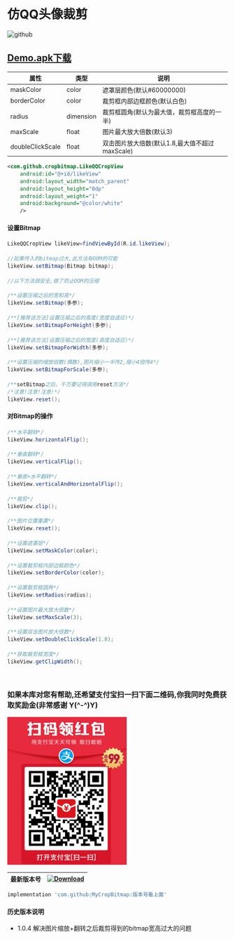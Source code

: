 
# 仿QQ头像裁剪  
 

   
    

![github](https://github.com/zhongruiAndroid/CropBitmap/blob/master/imagedirectory/clipbitmap2.gif "github")  

## [Demo.apk下载](https://raw.githubusercontent.com/zhongruiAndroid/CropBitmap/master/app/sampledata/app.apk "apk文件")
    

| 属性           | 类型      | 说明                                                                  |
|----------------|-----------|-----------------------------------------------------------------------|
| maskColor      | color | 遮罩层颜色(默认#60000000)                                |
| borderColor     | color | 裁剪框内部边框颜色(默认白色)                               |
| radius        | dimension     | 裁剪框圆角(默认为最大值，裁剪框高度的一半)                                                        |
| maxScale    | float     | 图片最大放大倍数(默认3)                                                      |
| doubleClickScale    | float | 双击图片放大倍数(默认1.8,最大值不超过maxScale)

  
```xml
<com.github.cropbitmap.LikeQQCropView
    android:id="@+id/likeView"
    android:layout_width="match_parent"
    android:layout_height="0dp"
    android:layout_weight="1"
    android:background="@color/white"
    />
```


#### 设置Bitmap
```java
LikeQQCropView likeView=findViewById(R.id.likeView);

//如果传入的bitmap过大,此方法有OOM的可能
likeView.setBitmap(Bitmap bitmap);

//以下方法很安全,做了防止OOM的压缩

/**设置压缩之后的宽和高*/
likeView.setBitmap(多参);

/**[推荐该方法]设置压缩之后的高度(宽度自适应)*/
likeView.setBitmapForHeight(多参);

/**[推荐该方法]设置压缩之后的宽度(高度自适应)*/
likeView.setBitmapForWidth(多参);

/**设置压缩的缩放倍数(偶数),图片缩小一半传2,缩小4倍传4*/
likeView.setBitmapForScale(多参);

/**setBitmap之后，千万要记得调用reset方法*/
/*注意!注意!注意!*/
likeView.reset();
```
#### 对Bitmap的操作
```java
/**水平翻转*/
likeView.horizontalFlip();

/**垂直翻转*/
likeView.verticalFlip();

/**垂直+水平翻转*/
likeView.verticalAndHorizontalFlip();

/**裁剪*/
likeView.clip();

/**图片位置重置*/
likeView.reset();

/**设置遮罩层*/
likeView.setMaskColor(color);

/**设置裁剪框内部边框颜色*/
likeView.setBorderColor(color);

/**设置裁剪框圆角*/
likeView.setRadius(radius);

/**设置图片最大放大倍数*/
likeView.setMaxScale(3);

/**设置双击图片放大倍数*/
likeView.setDoubleClickScale(1.8);

/**获取裁剪框宽度*/
likeView.getClipWidth();
```
<br/>

### 如果本库对您有帮助,还希望支付宝扫一扫下面二维码,你我同时免费获取奖励金(非常感谢 Y(^-^)Y)
![github](https://github.com/zhongruiAndroid/SomeImage/blob/master/image/small_ali.jpg?raw=true "github")  


| 最新版本号 | [ ![Download](https://api.bintray.com/packages/zhongrui/mylibrary/CropBitmap/images/download.svg) ](https://bintray.com/zhongrui/mylibrary/CropBitmap/_latestVersion) |
|--------|----|
  



```gradle
implementation 'com.github:MyCropBitmap:版本号看上面'
```  

#### 历史版本说明
- 1.0.4 解决图片缩放+翻转之后裁剪得到的bitmap宽高过大的问题
